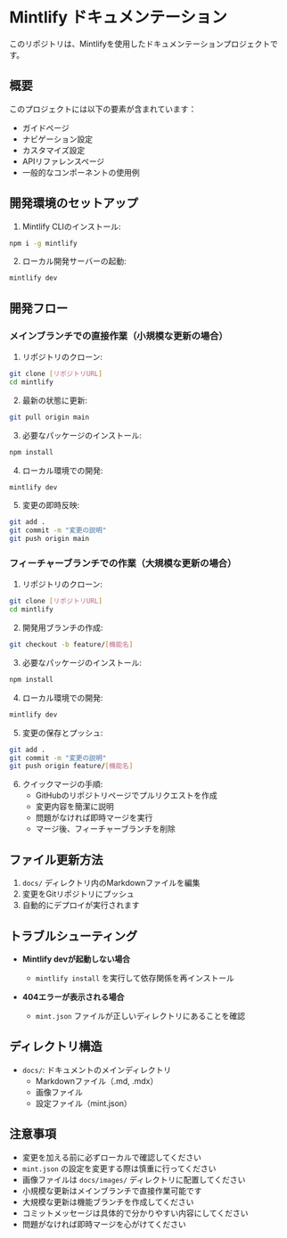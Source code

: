 # Mintlify ドキュメンテーション

このリポジトリは、Mintlifyを使用したドキュメンテーションプロジェクトです。

## 概要

このプロジェクトには以下の要素が含まれています：

- ガイドページ
- ナビゲーション設定
- カスタマイズ設定
- APIリファレンスページ
- 一般的なコンポーネントの使用例

## 開発環境のセットアップ

1. Mintlify CLIのインストール:
```bash
npm i -g mintlify
```

2. ローカル開発サーバーの起動:
```bash
mintlify dev
```

## 開発フロー

### メインブランチでの直接作業（小規模な更新の場合）

1. リポジトリのクローン:
```bash
git clone [リポジトリURL]
cd mintlify
```

2. 最新の状態に更新:
```bash
git pull origin main
```

3. 必要なパッケージのインストール:
```bash
npm install
```

4. ローカル環境での開発:
```bash
mintlify dev
```

5. 変更の即時反映:
```bash
git add .
git commit -m "変更の説明"
git push origin main
```

### フィーチャーブランチでの作業（大規模な更新の場合）

1. リポジトリのクローン:
```bash
git clone [リポジトリURL]
cd mintlify
```

2. 開発用ブランチの作成:
```bash
git checkout -b feature/[機能名]
```

3. 必要なパッケージのインストール:
```bash
npm install
```

4. ローカル環境での開発:
```bash
mintlify dev
```

5. 変更の保存とプッシュ:
```bash
git add .
git commit -m "変更の説明"
git push origin feature/[機能名]
```

6. クイックマージの手順:
   - GitHubのリポジトリページでプルリクエストを作成
   - 変更内容を簡潔に説明
   - 問題がなければ即時マージを実行
   - マージ後、フィーチャーブランチを削除

## ファイル更新方法

1. `docs/` ディレクトリ内のMarkdownファイルを編集
2. 変更をGitリポジトリにプッシュ
3. 自動的にデプロイが実行されます

## トラブルシューティング

- **Mintlify devが起動しない場合**
  - `mintlify install` を実行して依存関係を再インストール
  
- **404エラーが表示される場合**
  - `mint.json` ファイルが正しいディレクトリにあることを確認

## ディレクトリ構造

- `docs/`: ドキュメントのメインディレクトリ
  - Markdownファイル（.md, .mdx）
  - 画像ファイル
  - 設定ファイル（mint.json）

## 注意事項

- 変更を加える前に必ずローカルで確認してください
- `mint.json` の設定を変更する際は慎重に行ってください
- 画像ファイルは `docs/images/` ディレクトリに配置してください
- 小規模な更新はメインブランチで直接作業可能です
- 大規模な更新は機能ブランチを作成してください
- コミットメッセージは具体的で分かりやすい内容にしてください
- 問題がなければ即時マージを心がけてください 